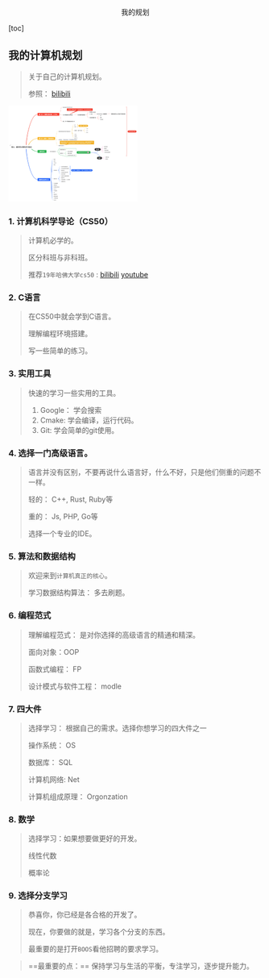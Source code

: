 <center>我的规划</center>



[toc]









## 我的计算机规划

> 关于自己的计算机规划。
>
> 参照： [bilibili](https://www.bilibili.com/video/BV1TrHuepERf/?spm_id_from=333.999.0.0)

<img src="./asstes/my_plan.jpg" alt="image-20241005192651584" style="zoom:25%;" />



### 1. 计算机科学导论（CS50）

> 计算机必学的。
>
> 区分科班与非科班。
>
> 推荐`19年哈佛大学cs50` : [bilibili](https://www.bilibili.com/video/BV1cE411j7in?p=1&vd_source=86b829d6caeffc65037786a84ec2cb17) [youtube](https://www.youtube.com/playlist?list=PLhQjrBD2T381L3iZyDTxRwOBuUt6m1FnW)





### 2. C语言

> 在CS50中就会学到C语言。
>
> 理解编程环境搭建。
>
> 写一些简单的练习。





### 3. 实用工具

> 快速的学习一些实用的工具。
>
> 1. Google： 学会搜索
> 2. Cmake:    学会编译，运行代码。
> 3. Git:  学会简单的git使用。





### 4. 选择一门高级语言。

> 语言并没有区别，不要再说什么语言好，什么不好，只是他们侧重的问题不一样。
>
> 轻的： C++,  Rust, Ruby等
>
> 重的： Js, PHP, Go等
>
> 选择一个专业的IDE。



### 5. 算法和数据结构

> 欢迎来到`计算机真正的核心`。
>
> 学习数据结构算法： 多去刷题。



### 6. 编程范式

> 理解编程范式： 是对你选择的高级语言的精通和精深。
>
> 面向对象：OOP
>
> 函数式编程： FP
>
> 设计模式与软件工程： modle





### 7. 四大件

> 选择学习： 根据自己的需求。选择你想学习的四大件之一
>
> 操作系统： OS
>
> 数据库： SQL
>
> 计算机网络: Net
>
> 计算机组成原理： Orgonzation



### 8. 数学

> 选择学习：如果想要做更好的开发。
>
> 线性代数
>
> 概率论





### 9. 选择分支学习

> 恭喜你，你已经是各合格的开发了。
>
> 现在，你要做的就是，学习各个分支的东西。
>
> 最重要的是打开`BOOS`看他招聘的要求学习。







> ==最重要的点：==  保持学习与生活的平衡，专注学习，逐步提升能力。













